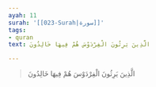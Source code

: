 ```yaml
---
ayah: 11
surah: '[[023-Surah|سورة]]'
tags:
- quran
text: الَّذِينَ يَرِثُونَ الْفِرْدَوْسَ هُمْ فِيهَا خَالِدُونَ

---
```

> الَّذِينَ يَرِثُونَ الْفِرْدَوْسَ هُمْ فِيهَا خَالِدُونَ
